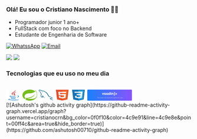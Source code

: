 ### Olá! Eu sou o Cristiano Nascimento 🖐🏼
* Programador junior 1 ano+
* FullStack com foco no Backend
* Estudante de Engenharia de Software






[![WhatssApp](https://img.shields.io/badge/WhatsApp-25D366?style=for-the-badge&logo=whatsapp&logoColor=white)](https://https://web.whatsapp.com/)
[![Email](https://img.shields.io/badge/Gmail-D14836?style=for-the-badge&logo=gmail&logoColor=white)](https://https://web.whatsapp.com/)

<div>
<img height="180em" src="https://github-readme-stats.vercel.app/api?username=cristianocrn&show_icons=true&theme=dark&include_all_commits=true&count_private"/>
<img height="180em" src="https://github-readme-stats.vercel.app/api/top-langs/?username=cristianocrn&layout=compact&langs_count=16&theme=dark"/>
</div>


### Tecnologias que eu uso no meu dia
<div style= "display: inline_block"> <br/>
<img aling="center" alt="java"height="30" width="40" src="https://raw.githubusercontent.com/devicons/devicon/master/icons/java/java-original.svg"/>
<img aling="center" alt="spring-boot" height="30" width="40"  src="https://raw.githubusercontent.com/devicons/devicon/master/icons/spring/spring-original.svg"/>
<img aling="center" alt="mysql" height="30" width="40" src="https://raw.githubusercontent.com/devicons/devicon/master/icons/mysql/mysql-original.svg"/>
<img aling="center" alt="html5"height="30" width="40"  src="https://raw.githubusercontent.com/devicons/devicon/master/icons/html5/html5-original.svg"/>
<img aling="center" alt="css3" height="30" width="40" src="https://raw.githubusercontent.com/devicons/devicon/master/icons/css3/css3-original.svg"/>
<img aling="center" alt="vaadin" height="30" width=""  src="https://raw.githubusercontent.com/vaadin/.github/main/profile/vaadin-banner.svg"/>
</div>

<div>
[![Ashutosh's github activity graph](https://github-readme-activity-graph.vercel.app/graph?username=cristianocrn&bg_color=0f0f10&color=4c9e91&line=4c9e8e&point=00ff4c&area=true&hide_border=true)](https://github.com/ashutosh00710/github-readme-activity-graph)
</div>


